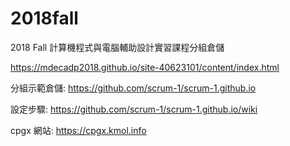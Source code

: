 # 2018fall
2018 Fall 計算機程式與電腦輔助設計實習課程分組倉儲

https://mdecadp2018.github.io/site-40623101/content/index.html

分組示範倉儲: https://github.com/scrum-1/scrum-1.github.io

設定步驟: https://github.com/scrum-1/scrum-1.github.io/wiki

cpgx 網站: https://cpgx.kmol.info

